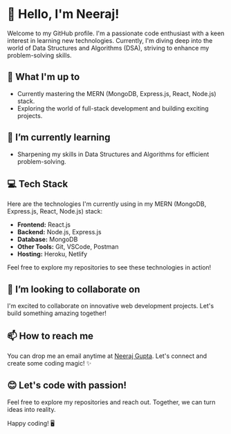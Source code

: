 # 👋 Hello, I'm Neeraj!

Welcome to my GitHub profile. I'm a passionate code enthusiast with a keen interest in learning new technologies. Currently, I'm diving deep into the world of Data Structures and Algorithms (DSA), striving to enhance my problem-solving skills.

## 🔭 What I'm up to

- Currently mastering the MERN (MongoDB, Express.js, React, Node.js) stack.
- Exploring the world of full-stack development and building exciting projects.

## 🌱 I’m currently learning

- Sharpening my skills in Data Structures and Algorithms for efficient problem-solving.

## 💻 Tech Stack

Here are the technologies I'm currently using in my MERN (MongoDB, Express.js, React, Node.js) stack:

- **Frontend:** React.js
- **Backend:** Node.js, Express.js
- **Database:** MongoDB
- **Other Tools:** Git, VSCode, Postman
- **Hosting:** Heroku, Netlify

Feel free to explore my repositories to see these technologies in action!


## 👯 I’m looking to collaborate on

I'm excited to collaborate on innovative web development projects. Let's build something amazing together!

## 📫 How to reach me

You can drop me an email anytime at [Neeraj Gupta](mailto:na1993194@gmail.com). Let's connect and create some coding magic! ✨

## 😊 Let's code with passion!

Feel free to explore my repositories and reach out. Together, we can turn ideas into reality.

Happy coding! 🖥️
